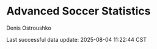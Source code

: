 # Advanced Soccer Statistics
Denis Ostroushko

<!-- gfm -->

Last successful data update: 2025-08-04 11:22:44 CST
